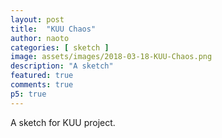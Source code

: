 ```yaml
---
layout: post
title:  "KUU Chaos"
author: naoto
categories: [ sketch ]
image: assets/images/2018-03-18-KUU-Chaos.png
description: "A sketch"
featured: true
comments: true
p5: true
---
```


<div id = "p5sketch">
  <!-- p5 instance will be created here -->
</div>

A sketch for KUU project.

<script>
//.parent("p5sketch")
function setup() {
  createCanvas(400, 400, WEBGL).parent("p5sketch");
}

function draw() {
  background(255);

  noFill();
  let sc = width / 4;
  scale(sc, sc, sc);

  for (let j = 0; j < 3; j++) {
    stroke(128);
    circling(50);
    let num = 5;
    for (let i = 0; i < num; i++) {
      push();
      rotateY(PI / 2);
      rotateX(i / num * TWO_PI + frameCount * 0.01);
      translate(0, 1, 0);
      scale(0.05, 0.05, 0.05);
      stroke(50, 255, 50);
      circling(10);
      pop();
    }
    rotateX(frameCount * 0.02);
    rotateY(frameCount * 0.03);
  }
}

function circling(n) {
  beginShape();
  for (let i = 0; i <= n; i++) {
    let x = cos(i / n * TWO_PI);
    let y = sin(i / n * TWO_PI);
    vertex(x, y, 0);
  }
  endShape();
}
</script>